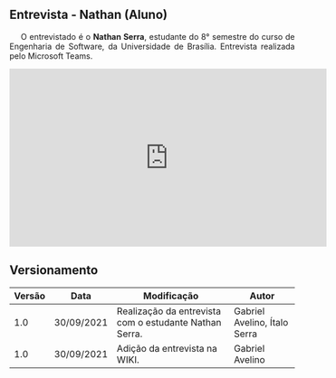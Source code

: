 ## Entrevista - Nathan (Aluno)

<p style="text-indent: 20px; text-align: justify">
O entrevistado é o <b>Nathan Serra</b>, estudante do 8° semestre do curso de Engenharia de Software, da Universidade de Brasília. Entrevista realizada pelo Microsoft Teams.
</p>

<div align="center">
    <iframe width="560" height="315" src="https://www.youtube.com/embed/JdgO41BDkOc" title="YouTube video player" frameborder="0" allow="accelerometer; autoplay; clipboard-write; encrypted-media; gyroscope; picture-in-picture" allowfullscreen></iframe>
</div>


## Versionamento

| Versão | Data | Modificação | Autor |
|--|--|--|--|
| 1.0 | 30/09/2021 | Realização da entrevista com o estudante Nathan Serra. | Gabriel Avelino, Ítalo Serra |
| 1.0 | 30/09/2021 | Adição da entrevista na WIKI. | Gabriel Avelino |